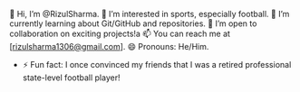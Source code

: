 👋 Hi, I’m @RizulSharma.
👀 I’m interested in sports, especially football.
🌱 I’m currently learning about Git/GitHub and repositories.
💞️ I’m open to collaboration on exciting projects!a
📫 You can reach me at [rizulsharma1306@gmail.com].
😄 Pronouns: He/Him.
- ⚡ Fun fact: I once convinced my friends that I was a retired professional state-level football player!

<!---
RizulSharma001/RizulSharma001 is a ✨ special ✨ repository because its `README.md` (this file) appears on your GitHub profile.
You can click the Preview link to take a look at your changes.
--->
